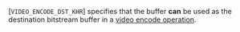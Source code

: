 [`VIDEO_ENCODE_DST_KHR`] specifies that the buffer
 **can**  be used as the destination bitstream buffer in a
[video encode operation](https://www.khronos.org/registry/vulkan/specs/1.3-extensions/html/vkspec.html#video-encode-operations).